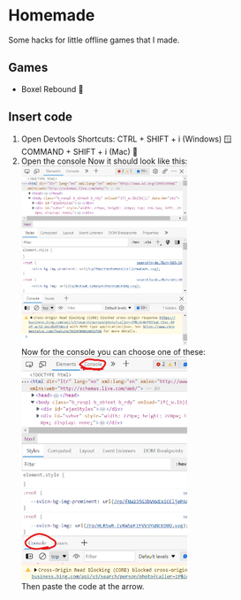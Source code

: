 # Homemade
Some hacks for little offline games that I made.

## Games
- Boxel Rebound 🎲

## Insert code
1. Open Devtools
Shortcuts: CTRL + SHIFT + i (Windows) 🪟 \
           COMMAND + SHIFT + i (Mac) 🍎
2. Open the console
Now it should look like this:
<img src="Images/devtools.png" alt="" width="300"/> \
Now for the console you can choose one of these:
<img src="Images/console.png" alt="" width="300"/> \
Then paste the code at the arrow.

